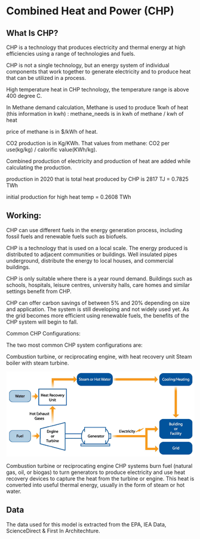 # Combined Heat and Power (CHP)
## What Is CHP?
CHP is a technology that produces electricity and thermal energy at high efficiencies using a range of technologies and fuels.

CHP is not a single technology, but an energy system of individual components that work together to generate electricity and to produce heat that can be utilized in a process.

High temperature heat in CHP technology, the temperature range is above 400 degree C.

In Methane demand calculation, Methane is used to produce 1kwh of heat (this information in kwh) : methane_needs is in
kwh of methane / kwh of heat

price of methane is in $/kWh of heat.

CO2 production is in Kg/KWh. That values from methane: CO2 per use(kg/kg) / calorific value(KWh/kg).

Combined production of electricity and production of heat are added while calculating the production.

production in 2020 that is total heat produced by CHP is 2817 TJ = 0.7825 TWh

initial production for high heat temp = 0.2608 TWh

## Working:
CHP can use different fuels in the energy generation process, including fossil fuels and renewable fuels such as biofuels.

CHP is a technology that is used on a local scale. The energy produced is distributed to adjacent communities or buildings. Well insulated pipes underground, distribute the energy to local houses, and commercial buildings. 

CHP is only suitable where there is a year round demand. Buildings such as schools, hospitals, leisure centres, university halls, care homes and similar settings benefit from CHP.

CHP can offer carbon savings of between 5% and 20% depending on size and application. The system is still developing and not widely used yet. As the grid becomes more efficient using renewable fuels, the benefits of the CHP system will begin to fall.

Common CHP Configurations:

The two most common CHP system configurations are:

Combustion turbine, or reciprocating engine, with heat recovery unit
Steam boiler with steam turbine.

![img.png](img.png)
 
Combustion turbine or reciprocating engine CHP systems burn fuel (natural gas, oil, or biogas) to turn generators to produce electricity and use heat recovery devices to capture the heat from the turbine or engine. This heat is converted into useful thermal energy, usually in the form of steam or hot water.

## Data

The data used for this model is extracted from the EPA, IEA Data, ScienceDirect & First In Architechture.

[^1]: [About CHP and its configurations – EPA(United States Environmental Protection Agency)](https://www.epa.gov/chp/what-chp)

[^2]: [Working of CHP - First In Architechture](https://www.firstinarchitecture.co.uk/combined-heat-and-power/#:~:text=Design%20considerations%20for%20Combined%20Heat%20and%20Power%20(CHP)&text=High%20demand%20buildings%20are%20preferable,can%20be%20situated%20below%20ground.)

[^3]: [About CHP - ScienceDirect](https://www.sciencedirect.com/topics/engineering/combined-heat-and-power-plant)

[^4]: [CHP(Data study and comparison) - IEA(International Energy Agency)](https://iea.blob.core.windows.net/assets/d459f7d5-1ba7-49d9-ad56-915fba22f267/chp_report.pdf)

